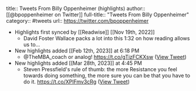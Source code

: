 title:: Tweets From Billy Oppenheimer (highlights)
author:: [[@bpoppenheimer on Twitter]]
full-title:: "Tweets From Billy Oppenheimer"
category:: #tweets
url:: https://twitter.com/bpoppenheimer

- Highlights first synced by [[Readwise]] [[Nov 19th, 2022]]
	- David Foster Wallace packs a lot into this 1:32 on how reading allows us to…
- New highlights added [[Feb 12th, 2023]] at 6:18 PM
	- @TheMBA_coach or analog!
	  https://t.co/gTizFCKXsw ([View Tweet](https://twitter.com/bpoppenheimer/status/1624535149827301376))
- New highlights added [[Mar 28th, 2023]] at 4:45 PM
	- Steven Pressfield's rule of thumb: the more Resistance you feel towards doing something, the more sure you can be that you have to do it. https://t.co/XPlFmv3cRg ([View Tweet](https://twitter.com/bpoppenheimer/status/1640376956234366976))